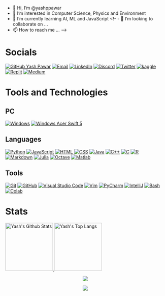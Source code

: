 - 👋 Hi, I’m @yashppawar
- 👀 I’m interested in Computer Science, Physics and Environment
- 🌱 I’m currently learning AI, ML and JavaScript
<!- - 💞️ I’m looking to collaborate on ... 
- 📫 How to reach me ... -->
<!--
yashppawar/yashppawar is a ✨ special ✨ repository because its `README.md` (this file) appears on your GitHub profile.
You can click the Preview link to take a look at your changes.
-->
# Socials
[![GitHub Yash Pawar](https://img.shields.io/github/followers/yashppawar?label=follow&style=for-the-badge&logo=github&logoColor=white&labelColor=333333)](https://github.com/yashppawar)
[![Email](https://img.shields.io/badge/Mail-004788?style=for-the-badge&logo=gmail&logoColor=white)](mailto:yashpawarp@gmail.com)
[![LinkedIn](https://img.shields.io/badge/LinkedIn-0077B5?style=for-the-badge&logo=linkedin&logoColor=white)](https://www.linkedin.com/in/yash-pawar-59a623214/)
[![Discord](https://img.shields.io/badge/Discord-7289DA?style=for-the-badge&logo=discord&logoColor=white)](https://discord.gg/yashPawar#4006)
[![Twitter](https://img.shields.io/badge/Twitter-1A8CD8?style=for-the-badge&logo=twitter&logoColor=white)](https://twitter.com/YashPaw66294803)
[![kaggle](https://img.shields.io/badge/kaggle-31C3FF?style=for-the-badge&logo=kaggle&logoColor=white)](https://www.kaggle.com/yashpawarp)
[![Replit](https://img.shields.io/badge/Replit.com-1D2021?style=for-the-badge&logo=replit&logoColor=white)](https://replit.com/@yashpawar)
[![Medium](https://img.shields.io/badge/Medium-12100E?style=for-the-badge&logo=medium&logoColor=white)](https://medium.com/@yashpawarp)

# Tools and Technologies
## PC
[![Windows](https://img.shields.io/badge/Windows-laptop-0078D6?style=for-the-badge&logo=windows)](https://www.microsoft.com/en/windows/)
[![Windows Acer Swift 5](https://img.shields.io/badge/Linux-laptop_and_VM-51A2DA?style=for-the-badge&logo=linux)](https://www.google.com/search?q=linux)

## Languages
[![Python](https://img.shields.io/badge/Python-Main_Language-3776AB?style=for-the-badge&logo=python)](https://www.python.org/)
[![JavaScript](https://img.shields.io/badge/JavaScript-Basics-FFCE5A?style=for-the-badge&logo=javascript)](https://www.javascript.com/)
[![HTML](https://img.shields.io/badge/HTML-Basics-DD4A24?style=for-the-badge&logo=html5)](https://www.w3schools.com/html/default.asp)
[![CSS](https://img.shields.io/badge/CSS-Basics-254BDD?style=for-the-badge&logo=css3)](https://www.w3schools.com/css/default.asp) 
[![Java](https://img.shields.io/badge/Java-Basics-E51F24?style=for-the-badge&logo=java)](https://docs.oracle.com/en/java/) 
[![C++](https://img.shields.io/badge/C++-Basics-6295CB?style=for-the-badge&logo=cplusplus)]()
[![C](https://img.shields.io/badge/C-Basics-00427E?style=for-the-badge&logo=c)]() 
[![R](https://img.shields.io/badge/R-Basics-276DC3?style=for-the-badge&logo=r)](https://www.r-project.org/about.html)
[![Markdown](https://img.shields.io/badge/Markdown-Basics-0077B5?style=for-the-badge&logo=markdown)](https://en.wikipedia.org/wiki/Markdown)
[![Julia](https://img.shields.io/badge/Julia-learning-8B549B?style=for-the-badge&logo=Julia)](https://julialang.org) 
[![Octave](https://img.shields.io/badge/Octave-learning-3EAECE?style=for-the-badge&logo=octave)](https://www.gnu.org/software/octave/index) 
[![Matlab](https://img.shields.io/badge/Matlab-learning-6BA299?style=for-the-badge&logo=matlab)](https://matlab.mathworks.com/) 

## Tools 
[![Git](https://img.shields.io/badge/Git-FF5611?style=for-the-badge&logo=git)](https://git-scm.com/)
[![GitHub](https://img.shields.io/badge/GitHub-FF7510?style=for-the-badge&logo=github)](https://github.com/)
[![Visual Studio Code](https://img.shields.io/badge/Visual_Studio_Code-0032FF?style=for-the-badge&logo=visualstudio)](https://code.visualstudio.com/)
[![Vim](https://img.shields.io/badge/Vim-00FF76?style=for-the-badge&logo=vim)](https://www.vim.org/)
[![PyCharm](https://img.shields.io/badge/PyCharm-4C4C4C?style=for-the-badge&logo=pycharm)](https://www.jetbrains.com/pycharm/)
[![IntelliJ](https://img.shields.io/badge/IntelliJ_IDEA-4C4C4C?style=for-the-badge&logo=intellij%20idea)](https://www.jetbrains.com/idea/)
[![Bash](https://img.shields.io/badge/Bash-58FF37?style=for-the-badge&logo=gnu%20bash)](https://www.gnu.org/software/bash/)
[![Colab](https://img.shields.io/badge/Google_Colab-FFF300?style=for-the-badge&logo=google%20colab)](https://colab.research.google.com/)

# Stats

<p align="center">
    <div style="display: inline-block;margin: auto;">
        <a href="https://github.com/yashppawar">
            <img src="https://github-readme-stats.vercel.app/api?username=yashppawar&hide=issue&show_icons=true&theme=darcula" alt="Yash's Github Stats" height="150">
            <img src="https://github-readme-stats.vercel.app/api/top-langs/?username=yashppawar&layout=compact&theme=darcula" alt="Yash's Top Langs" height="150">
            <!-- [![Yash's GitHub stats](https://github-readme-stats.vercel.app/api?username=yashppawar&hide=issues&show_icons=true&theme=darcula)](https://github.com/yashppawar) -->
            <!-- [![Top Langs](https://github-readme-stats.vercel.app/api/top-langs/?username=yashppawar&layout=compact&theme=darcula)](https://github.com/yashppawar) -->
        </a>
    </div>
</p>

<p align="center">
    <a href="https://github.com/yashppawar">
    	<img align="center" src="https://github-readme-streak-stats.herokuapp.com/?user=yashppawar&theme=onedark&count_private=true&theme=darcula">
    </a>
</p>



<p align="center">
    <a href="https://github.com/yashppawar">
    	<img align="center" src="https://activity-graph.herokuapp.com/graph?username=yashppawar&bg_color=0D1117&color=63F78D&line=77D993&point=C1F7D0&hide_border=true">
    </a>
</p>
